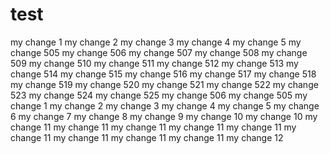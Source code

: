 test
====
my change 1
my change 2
my change 3
my change 4
my change 5
my change 505
my change 506
my change 507
my change 508
my change 509
my change 510
my change 511
my change 512
my change 513
my change 514
my change 515
my change 516
my change 517
my change 518
my change 519
my change 520
my change 521
my change 522
my change 523
my change 524
my change 525
my change 506
my change 505
my change 1
my change 2
my change 3
my change 4
my change 5
my change 6
my change 7
my change 8
my change 9
my change 10
my change 10
my change 11
my change 11
my change 11
my change 11
my change 11
my change 11
my change 11
my change 11
my change 11
my change 12
